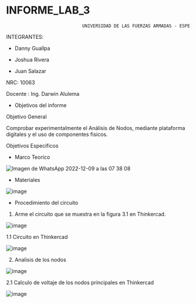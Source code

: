 # INFORME_LAB_3
                                 UNIVERSIDAD DE LAS FUERZAS ARMADAS - ESPE
                                               
INTEGRANTES:

* Danny Guallpa

* Joshua Rivera

* Juan Salazar                                               
                                               
NRC: 10063

Docente : Ing. Darwin Alulema                                              

* Objetivos del informe

Objetivo General

Comprobar experimentalmente el Análisis de Nodos, mediante plataforma digitales y el uso de componentes fisicos. 

Objetivos Especificos

* Marco Teoríco

![Imagen de WhatsApp 2022-12-09 a las 07 38 08](https://user-images.githubusercontent.com/116821649/206708311-cbbc7d21-eb83-433e-869a-91a71f2ed7f0.jpg)

* Materiales

![image](https://user-images.githubusercontent.com/116821649/206712026-7c672706-fed0-43fd-93cb-230e6e981dc8.png)

* Procedimiento del circuito 

1. Arme el circuito que se muestra en la figura 3.1 en Thinkercad.

![image](https://user-images.githubusercontent.com/116821649/206712237-ad2452a6-0257-426f-80e3-e84cfff2b78f.png)

1.1 Circuito en Thinkercad

![image](https://user-images.githubusercontent.com/116821649/206712412-b2ee0a7c-0a54-4896-a3b6-daedcbd46c23.png)

2. Analisis de los nodos 

![image](https://user-images.githubusercontent.com/116821649/206712574-02579498-2ddd-4dcd-813b-ecb218f32ee1.png)

2.1 Calculo de voltaje de los nodos principales en Thinkercad 

![image](https://user-images.githubusercontent.com/116821649/206712756-93da15ff-f77f-4fd2-9ad1-99a982fc8ade.png)
